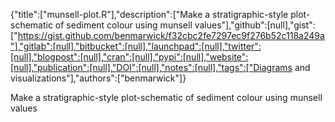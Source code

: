 {"title":["munsell-plot.R"],"description":["Make a stratigraphic-style plot-schematic of sediment colour using munsell values"],"github":[null],"gist":["https://gist.github.com/benmarwick/f32cbc2fe7297ec9f276b52c118a249a"],"gitlab":[null],"bitbucket":[null],"launchpad":[null],"twitter":[null],"blogpost":[null],"cran":[null],"pypi":[null],"website":[null],"publication":[null],"DOI":[null],"notes":[null],"tags":["Diagrams and visualizations"],"authors":["benmarwick"]}

Make a stratigraphic-style plot-schematic of sediment colour using munsell values